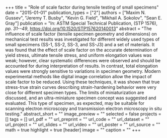 +++
title = "Role of scale factor during tensile testing of small specimens"
date = "2015-01-01"
publication_types = ["2"]
authors = ["Maxim N. Gussev", "Jeremy T. Busby", "Kevin G. Field", "Mikhail A. Sokolov", "Sean E. Gray"]
publication = "In: ASTM Special Technical Publication, (STP 1576), _pp. 31--49_, https://doi.org/10.1520/STP157620140013"
abstract = "The influence of scale factor (tensile specimen geometry and dimensions) on mechanical test results was investigated for different widely used types of small specimens (SS-1, SS-2, SS-3, and SS-J3) and a set of materials. It was found that the effect of scale factor on the accurate determination of yield stress, ultimate tensile stress, and uniform elongation values was weak; however, clear systematic differences were observed and should be accounted for during interpretation of results. In contrast, total elongation values were strongly sensitive to variations in specimen geometry. Modern experimental methods like digital image correlation allow the impact of scale factor to be reduced. Using these techniques, it was shown that true stress-true strain curves describing strain-hardening behavior were very close for different specimen types. The limits of miniaturization are discussed, and an ultra-miniature specimen concept was suggested and evaluated. This type of specimen, as expected, may be suitable for scanning electron microscopy and transmission electron microscopy in situ testing."
abstract_short = ""
image_preview = ""
selected = false
projects = []
tags = []
url_pdf = ""
url_preprint = ""
url_code = ""
url_dataset = ""
url_project = ""
url_slides = ""
url_video = ""
url_poster = ""
url_source = ""
math = true
highlight = true
[header]
image = ""
caption = ""
+++

